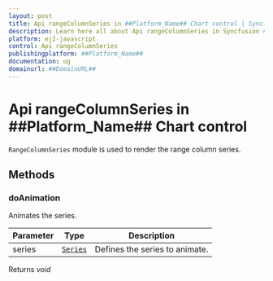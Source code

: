 ```yaml
---
layout: post
title: Api rangeColumnSeries in ##Platform_Name## Chart control | Syncfusion
description: Learn here all about Api rangeColumnSeries in Syncfusion ##Platform_Name## Chart control of Syncfusion Essential JS 2 and more.
platform: ej2-javascript
control: Api rangeColumnSeries 
publishingplatform: ##Platform_Name##
documentation: ug
domainurl: ##DomainURL##
---
```


# Api rangeColumnSeries in ##Platform_Name## Chart control

`RangeColumnSeries` module is used to render the range column series.

## Methods

### doAnimation

Animates the series.

| Parameter | Type | Description |
|------|------|-------------|
| series |  [`Series`](./api-series.html) | Defines the series to animate. |

Returns *void*
